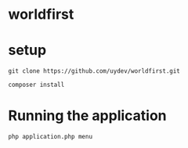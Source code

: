 # worldfirst

# setup
```
git clone https://github.com/uydev/worldfirst.git
```

``` 
composer install
```

# Running the application
```
php application.php menu
```

